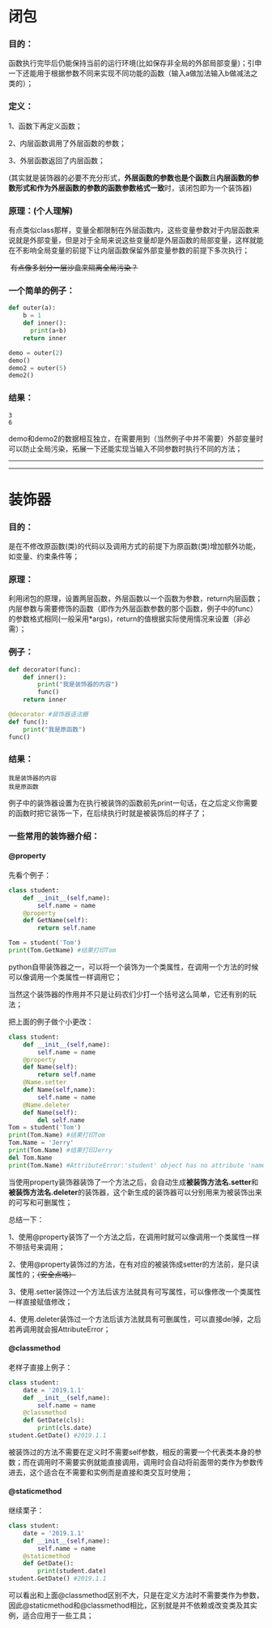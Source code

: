 # 闭包

### 目的：

函数执行完毕后仍能保持当前的运行环境(比如保存非全局的外部局部变量)；引申一下还能用于根据参数不同来实现不同功能的函数（输入a做加法输入b做减法之类的）；

### 定义：

1、函数下再定义函数；

2、内层函数调用了外层函数的参数；

3、外层函数返回了内层函数；

(其实就是装饰器的必要不充分形式，**外层函数的参数也是个函数**且**内层函数的参数形式和作为外层函数的参数的函数参数格式一致**时，该闭包即为一个装饰器)

### 原理：(个人理解)

有点类似class那样，变量全都限制在外层函数内，这些变量参数对于内层函数来说就是外部变量，但是对于全局来说这些变量却是外层函数的局部变量，这样就能在不影响全局变量的前提下让内层函数保留外部变量参数的前提下多次执行；

​		~~有点像多划分一层沙盒来隔离全局污染？~~

### 一个简单的例子：

```python
def outer(a):
    b = 1
    def inner():
      print(a+b)
    return inner

demo = outer(2)
demo()
demo2 = outer(5)
demo2()
```

### 结果：

```
3
6
```

demo和demo2的数据相互独立，在需要用到（当然例子中并不需要）外部变量时可以防止全局污染，拓展一下还能实现当输入不同参数时执行不同的方法；



----

---





# 装饰器

### **目的**：

是在不修改原函数(类)的代码以及调用方式的前提下为原函数(类)增加额外功能，如变量、约束条件等；

### **原理**：

利用闭包的原理，设置两层函数，外层函数以一个函数为参数，return内层函数；内层参数与需要修饰的函数（即作为外层函数参数的那个函数，例子中的func）的参数格式相同(一般采用*args)，return的值根据实际使用情况来设置（非必需）；

### **例子**：

```python
def decorator(func):
    def inner():
        print("我是装饰器的内容")
        func()
    return inner

@decorator #装饰器语法糖
def func():
    print("我是原函数")
func()
```

### 结果：

```
我是装饰器的内容
我是原函数
```

例子中的装饰器设置为在执行被装饰的函数前先print一句话，在之后定义你需要的函数时把它装饰一下，在后续执行时就是被装饰后的样子了；



### 一些常用的装饰器介绍：

#### @property

先看个例子：

```python
class student:
    def __init__(self,name):
        self.name = name
    @property    
    def GetName(self):
        return self.name

Tom = student('Tom')
print(Tom.GetName) #结果打印Tom
```

python自带装饰器之一，可以将一个装饰为一个类属性，在调用一个方法的时候可以像调用一个类属性一样调用它；



当然这个装饰器的作用并不只是让码农们少打一个括号这么简单，它还有别的玩法；



把上面的例子做个小更改：

```python
class student:
    def __init__(self,name):
        self.name = name
    @property    
    def Name(self):
        return self.name
    @Name.setter
    def Name(self,name):
        self.name = name
    @Name.deleter
    def Name(self):
        del self.name
Tom = student('Tom')
print(Tom.Name) #结果打印Tom
Tom.Name = 'Jerry'
print(Tom.Name) #结果打印Jerry
del Tom.Name
print(Tom.Name) #AttributeError:'student' object has no attribute 'name'

```

当使用property装饰器装饰了一个方法之后，会自动生成**被装饰方法名.setter**和**被装饰方法名.deleter**的装饰器，这个新生成的装饰器可以分别用来为被装饰出来的可写和可删属性；



总结一下：

1、使用@property装饰了一个方法之后，在调用时就可以像调用一个类属性一样不带括号来调用；

2、使用@property装饰过的方法，在有对应的被装饰成setter的方法前，是只读属性的；~~（安全点咯）~~

3、使用.setter装饰过一个方法后该方法就具有可写属性，可以像修改一个类属性一样直接赋值修改；

4、使用.deleter装饰过一个方法后该方法就具有可删属性，可以直接del掉，之后若再调用就会报AttributeError；



#### @classmethod

老样子直接上例子：

```python
class student:
    date = '2019.1.1'
    def __init__(self,name):
        self.name = name
    @classmethod
    def GetDate(cls):
        print(cls.date)
student.GetDate() #2019.1.1
```

被装饰过的方法不需要在定义时不需要self参数，相反的需要一个代表类本身的参数；而在调用时不需要实例就能直接调用，调用时会自动将前面带的类作为参数传进去，这个适合在不需要和实例而是直接和类交互时使用；



#### @staticmethod

继续栗子：

```python
class student:
    date = '2019.1.1'
    def __init__(self,name):
        self.name = name
    @staticmethod
    def GetDate():
        print(student.date)
student.GetDate() #2019.1.1
```

可以看出和上面@classmethod区别不大，只是在定义方法时不需要类作为参数，因此@staticmethod和@classmethod相比，区别就是并不依赖或改变类及其实例，适合应用于一些工具；

